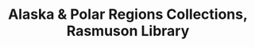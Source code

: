 ---
layout: repo
title: "Alaska & Polar Regions Collections, Rasmuson Library"
id: 13
permalink: repos/13/
---